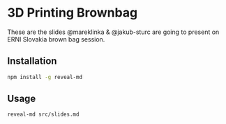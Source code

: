 3D Printing Brownbag
==========

These are the slides @mareklinka & @jakub-sturc are going to present on ERNI Slovakia brown bag session.

## Installation

``` bash
npm install -g reveal-md
```

## Usage

``` bash
reveal-md src/slides.md
```
